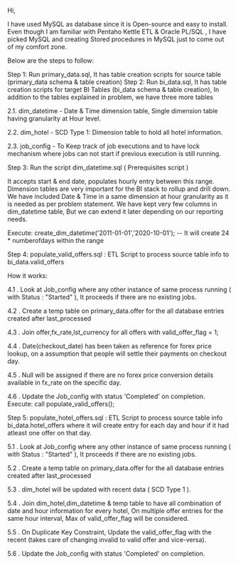 Hi,

I have used MySQL as database since it is Open-source and easy to install. Even though I am familiar with Pentaho Kettle ETL & Oracle PL/SQL , I have picked MySQL and creating Stored procedures in MySQL just to come out of my comfort zone.

Below are the steps to follow:

Step 1: Run primary_data.sql, It has table creation scripts for source table (primary_data schema & table creation)
Step 2: Run bi_data.sql, It has table creation scripts for target BI Tables (bi_data schema & table creation), In addition to the tables explained in problem, we have three more tables 

2.1. dim_datetime - Date & Time dimension table, Single dimension table having granularity at Hour level.

2.2. dim_hotel - SCD Type 1: Dimension table to hold all hotel information. 

2.3. job_config - To Keep track of job executions and to have lock mechanism where jobs can not start if previous execution is still running.

Step 3: Run the script dim_datetime.sql ( Prerequisites script )

It accepts start & end date, populates hourly entry between this range. Dimension tables are very important for the BI stack to rollup and drill down.  We have included Date & Time in a same dimension at hour granularity as it is needed as per problem statement. We have kept very few columns in dim_datetime table, But we can extend it later depending on our reporting needs.

Execute: create_dim_datetime('2011-01-01','2020-10-01'); -- It will create 24 * numberofdays within the range

Step 4: populate_valid_offers.sql : ETL Script to process source table info to bi_data.valid_offers 

How it works:

4.1 . Look at Job_config where any other instance of same process running ( with Status : "Started" ), It proceeds if there are no existing jobs. 

4.2 . Create a temp table on primary_data.offer for the all database entries created after last_processed 

4.3 . Join offer,fx_rate,lst_currency for all offers with valid_offer_flag = 1; 

4.4 . Date(checkout_date) has been taken as reference for forex price lookup, on a assumption that people will settle their payments on checkout day. 

4.5 . Null will be assigned if there are no forex price conversion details available in fx_rate on the specific day.

4.6 . Update the Job_config with status 'Completed' on completion. Execute: call populate_valid_offers();

Step 5: populate_hotel_offers.sql : ETL Script to process source table info bi_data.hotel_offers where it will create entry for each day and hour if it had atleast one offer on that day. 

5.1 . Look at Job_config where any other instance of same process running ( with Status : "Started" ), It proceeds if there are no existing jobs. 

5.2 . Create a temp table on primary_data.offer for the all database entries created after last_processed 

5.3 . dim_hotel will be updated with recent data ( SCD Type 1 ).

5.4 . Join dim_hotel,dim_datetime & temp table to have all combination of date and hour information for every hotel, On multiple offer entries for the same hour interval, Max of valid_offer_flag will be considered. 

5.5 . On Duplicate Key Constraint, Update the valid_offer_flag with the recent (takes care of changing invalid to valid offer and vice-versa).

5.6 . Update the Job_config with status 'Completed' on completion.
